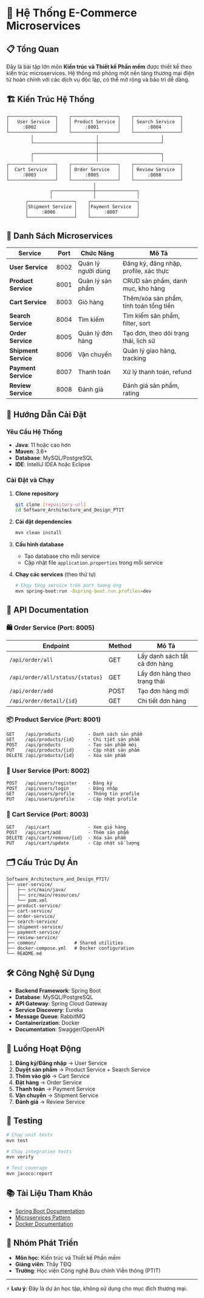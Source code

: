 # 🛒 Hệ Thống E-Commerce Microservices

## 📋 Tổng Quan

Đây là bài tập lớn môn **Kiến trúc và Thiết kế Phần mềm** được thiết kế theo kiến trúc microservices. Hệ thống mô phỏng một nền tảng thương mại điện tử hoàn chỉnh với các dịch vụ độc lập, có thể mở rộng và bảo trì dễ dàng.

## 🏗️ Kiến Trúc Hệ Thống

```
┌─────────────────┐    ┌─────────────────┐    ┌─────────────────┐
│   User Service  │    │ Product Service │    │ Search Service  │
│     :8002       │    │     :8001       │    │     :8004       │
└─────────────────┘    └─────────────────┘    └─────────────────┘
         │                       │                       │
         └───────────────────────┼───────────────────────┘
                                 │
         ┌───────────────────────┼───────────────────────┐
         │                       │                       │
┌─────────────────┐    ┌─────────────────┐    ┌─────────────────┐
│  Cart Service   │    │ Order Service   │    │ Review Service  │
│     :8003       │    │     :8005       │    │     :8008       │
└─────────────────┘    └─────────────────┘    └─────────────────┘
                                │
                ┌───────────────┼───────────────┐
                │               │               │
       ┌─────────────────┐    ┌─────────────────┐
       │Shipment Service │    │Payment Service  │
       │     :8006       │    │     :8007       │
       └─────────────────┘    └─────────────────┘
```

## 🔧 Danh Sách Microservices

| Service | Port | Chức Năng | Mô Tả |
|---------|------|-----------|-------|
| **User Service** | 8002 | Quản lý người dùng | Đăng ký, đăng nhập, profile, xác thực |
| **Product Service** | 8001 | Quản lý sản phẩm | CRUD sản phẩm, danh mục, kho hàng |
| **Cart Service** | 8003 | Giỏ hàng | Thêm/xóa sản phẩm, tính toán tổng tiền |
| **Search Service** | 8004 | Tìm kiếm | Tìm kiếm sản phẩm, filter, sort |
| **Order Service** | 8005 | Quản lý đơn hàng | Tạo đơn, theo dõi trạng thái, lịch sử |
| **Shipment Service** | 8006 | Vận chuyển | Quản lý giao hàng, tracking |
| **Payment Service** | 8007 | Thanh toán | Xử lý thanh toán, refund |
| **Review Service** | 8008 | Đánh giá | Đánh giá sản phẩm, rating |

## 🚀 Hướng Dẫn Cài Đặt

### Yêu Cầu Hệ Thống
- **Java**: 11 hoặc cao hơn
- **Maven**: 3.6+
- **Database**: MySQL/PostgreSQL
- **IDE**: IntelliJ IDEA hoặc Eclipse

### Cài Đặt và Chạy

1. **Clone repository**
   ```bash
   git clone [repository-url]
   cd Software_Architecture_and_Design_PTIT
   ```

2. **Cài đặt dependencies**
   ```bash
   mvn clean install
   ```

3. **Cấu hình database**
   - Tạo database cho mỗi service
   - Cập nhật file `application.properties` trong mỗi service

4. **Chạy các services** (theo thứ tự)
   ```bash
   # Chạy từng service trên port tương ứng
   mvn spring-boot:run -Dspring-boot.run.profiles=dev
   ```

## 📡 API Documentation

### 🛍️ Order Service (Port: 8005)

| Endpoint | Method | Mô Tả |
|----------|--------|-------|
| `/api/order/all` | GET | Lấy danh sách tất cả đơn hàng |
| `/api/order/all/status/{status}` | GET | Lấy đơn hàng theo trạng thái |
| `/api/order/add` | POST | Tạo đơn hàng mới |
| `/api/order/detail/{id}` | GET | Chi tiết đơn hàng |

### 📦 Product Service (Port: 8001)
```
GET    /api/products          - Danh sách sản phẩm
GET    /api/products/{id}     - Chi tiết sản phẩm
POST   /api/products          - Tạo sản phẩm mới
PUT    /api/products/{id}     - Cập nhật sản phẩm
DELETE /api/products/{id}     - Xóa sản phẩm
```

### 👤 User Service (Port: 8002)
```
POST   /api/users/register    - Đăng ký
POST   /api/users/login       - Đăng nhập
GET    /api/users/profile     - Thông tin profile
PUT    /api/users/profile     - Cập nhật profile
```

### 🛒 Cart Service (Port: 8003)
```
GET    /api/cart              - Xem giỏ hàng
POST   /api/cart/add          - Thêm sản phẩm
DELETE /api/cart/remove/{id}  - Xóa sản phẩm
PUT    /api/cart/update       - Cập nhật số lượng
```

## 🗂️ Cấu Trúc Dự Án

```
Software_Architecture_and_Design_PTIT/
├── user-service/
│   ├── src/main/java/
│   ├── src/main/resources/
│   └── pom.xml
├── product-service/
├── cart-service/
├── order-service/
├── search-service/
├── shipment-service/
├── payment-service/
├── review-service/
├── common/              # Shared utilities
├── docker-compose.yml   # Docker configuration
└── README.md
```

## 🛠️ Công Nghệ Sử Dụng

- **Backend Framework**: Spring Boot
- **Database**: MySQL/PostgreSQL
- **API Gateway**: Spring Cloud Gateway
- **Service Discovery**: Eureka
- **Message Queue**: RabbitMQ
- **Containerization**: Docker
- **Documentation**: Swagger/OpenAPI

## 🔄 Luồng Hoạt Động

1. **Đăng ký/Đăng nhập** → User Service
2. **Duyệt sản phẩm** → Product Service + Search Service
3. **Thêm vào giỏ** → Cart Service
4. **Đặt hàng** → Order Service
5. **Thanh toán** → Payment Service
6. **Vận chuyển** → Shipment Service
7. **Đánh giá** → Review Service

## 🧪 Testing

```bash
# Chạy unit tests
mvn test

# Chạy integration tests
mvn verify

# Test coverage
mvn jacoco:report
```

## 📚 Tài Liệu Tham Khảo

- [Spring Boot Documentation](https://spring.io/projects/spring-boot)
- [Microservices Pattern](https://microservices.io/)
- [Docker Documentation](https://docs.docker.com/)

## 👥 Nhóm Phát Triển

- **Môn học**: Kiến trúc và Thiết kế Phần mềm
- **Giảng viên**: Thầy TĐQ
- **Trường**: Học viện Công nghệ Bưu chính Viễn thông (PTIT)

---
⚡ **Lưu ý**: Đây là dự án học tập, không sử dụng cho mục đích thương mại.